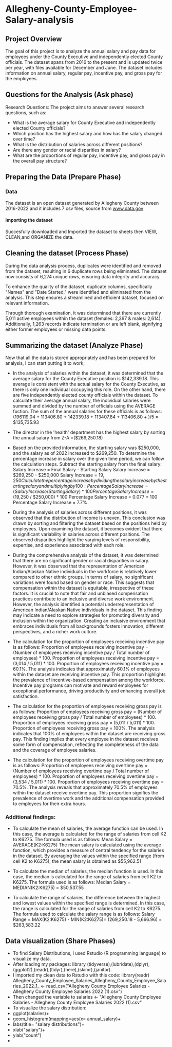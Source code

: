 # Allegheny-County-Employee-Salary-analysis

## Project Overview
The goal of this project is to analyze the annual salary and pay data for employees under the County Executive and independently elected County officials. The dataset spans from 2016 to the present and is updated twice per year, with files available for December and June. The dataset includes information on annual salary, regular pay, incentive pay, and gross pay for the employees.

## Questions for the Analysis (Ask phase)
Research Questions:
The project aims to answer several research questions, such as:

* What is the average salary for County Executive and independently elected County officials?
* Which position has the highest salary and how has the salary changed over time?
* What is the distribution of salaries across different positions?
* Are there any gender or racial disparities in salary?
* What are the proportions of regular pay, incentive pay, and gross pay in the overall pay structure?


## Preparing the Data (Prepare Phase)
### Data
The dataset is an open dataset generated by Allegheny County between 2016-2022 and it includes 7 csv files, source from www.data.gov
#### Importing the dataset
Succesfully downloaded and Imported the dataset to sheets then VIEW, CLEAN,and ORGANIZE the data.
## Cleaning the dataset (Process Phase)
During the data analysis process, duplicates were identified and removed from the dataset, resulting in 6 duplicate rows being eliminated. The dataset now consists of 6,274 unique rows, ensuring data integrity and accuracy.

To enhance the quality of the dataset, duplicate columns, specifically "Names" and "Date Started," were identified and eliminated from the analysis. This step ensures a streamlined and efficient dataset, focused on relevant information.

Through thorough examination, it was determined that there are currently 5,011 active employees within the dataset (females: 2,397 & males: 2,614). Additionally, 1,263 records indicate termination or are left blank, signifying either former employees or missing data points.

## Summarizing the dataset (Analyze Phase)
Now that all the data is stored appropriately and has been prepared for analysis, I can start putting it to work;

* In the analysis of salaries within the dataset, it was determined that the average salary for the County Executive position is $142,339.18. This average is consistent with the actual salary for the County Executive, as there is only one individual occupying this role.
On the other hand, there are five independently elected county officials within the dataset. To calculate their average annual salary, the individual salaries were summed and divided by the number of officials using the AVERAGE fuction. The sum of the annual salaries for these officials is as follows: (196119.04 + 113406.80 + 142339.18 + 113407.84 + 113406.80 + )/5 = $135,735.93

* The director in the 'health' department has the highest salary by sorting the annual salary from Z-A =($269,250.18)
* Based on the provided information, the starting salary was $250,000, and the salary as of 2022 increased to $269,250. To determine the percentage increase in salary over the given time period, we can follow the calculation steps.
Subtract the starting salary from the final salary:
Salary Increase = Final Salary - Starting Salary
Salary Increase = $269,250 - $250,000
Salary Increase = $19,250
Calculate the percentage increase by dividing the salary increase by the starting salary and multiplying by 100:
Percentage Salary Increase = (Salary Increase / Starting Salary) * 100
Percentage Salary Increase = ($19,250 / $250,000) * 100
Percentage Salary Increase = 0.077 * 100
Percentage Salary Increase = 7.7%

* During the analysis of salaries across different positions, it was observed that the distribution of income is uneven. This conclusion was drawn by sorting and filtering the dataset based on the positions held by employees.
Upon examining the dataset, it becomes evident that there is significant variability in salaries across different positions. The observed disparities highlight the varying levels of responsibility, expertise, and experience associated with each role.

* During the comprehensive analysis of the dataset, it was determined that there are no significant gender or racial disparities in salary. However, it was observed that the representation of American Indian/Alaskan Native individuals in the workforce is relatively lower compared to other ethnic groups.
In terms of salary, no significant variations were found based on gender or race. This suggests that compensation within the dataset is equitable, irrespective of these factors. It is crucial to note that fair and unbiased compensation practices contribute to an inclusive and diverse work environment.
However, the analysis identified a potential underrepresentation of American Indian/Alaskan Native individuals in the dataset. This finding may indicate a need to explore strategies for promoting diversity and inclusion within the organization. Creating an inclusive environment that embraces individuals from all backgrounds fosters innovation, different perspectives, and a richer work culture.

* The calculation for the proportion of employees receiving incentive pay is as follows:
Proportion of employees receiving incentive pay = (Number of employees receiving incentive pay / Total number of employees) * 100.
Proportion of employees receiving incentive pay = (3,014 / 5,011) * 100.
Proportion of employees receiving incentive pay = 60.1%. The analysis indicates that approximately 60.1% of employees within the dataset are receiving incentive pay. This proportion highlights the prevalence of incentive-based compensation among the workforce. Incentive pay programs can motivate and reward employees for exceptional performance, driving productivity and enhancing overall job satisfaction.
 
 * The calculation for the proportion of employees receiving gross pay is as follows:
Proportion of employees receiving gross pay = (Number of employees receiving gross pay / Total number of employees) * 100.
Proportion of employees receiving gross pay = (5,011 / 5,011) * 100.
Proportion of employees receiving gross pay = 100%. The analysis indicates that 100% of employees within the dataset are receiving gross pay. This finding implies that every employee in the dataset receives some form of compensation, reflecting the completeness of the data and the coverage of employee salaries.
 
 * The calculation for the proportion of employees receiving overtime pay is as follows:
Proportion of employees receiving overtime pay = (Number of employees receiving overtime pay / Total number of employees) * 100.
Proportion of employees receiving overtime pay = (3,534 / 5,011) * 100.
Proportion of employees receiving overtime pay = 70.5%. The analysis reveals that approximately 70.5% of employees within the dataset receive overtime pay. This proportion signifies the prevalence of overtime work and the additional compensation provided to employees for their extra hours.
 
 ### Additional findings:
 * To calculate the mean of salaries, the average function can be used. In this case, the average is calculated for the range of salaries from cell K2 to K6275. The formula used is as follows:
Mean Salary = AVERAGE(K2:K6275)
The mean salary is calculated using the average function, which provides a measure of central tendency for the salaries in the dataset. By averaging the values within the specified range (from cell K2 to K6275), the mean salary is obtained as $55,962.51

* To calculate the median of salaries, the median function is used. In this case, the median is calculated for the range of salaries from cell K2 to K6275. The formula used is as follows:
Median Salary = MEDIAN(K2:K6275) = $50,537.55

* To calculate the range of salaries, the difference between the highest and lowest values within the specified range is determined. In this case, the range is calculated for the range of salaries from cell K2 to K6275.
The formula used to calculate the salary range is as follows:
Salary Range = MAX(K2:K6275) - MIN(K2:K6275)= (269,250.18 - 5,666.96) = $263,583.22

## Data visualization (Share Phases)
* To find Salary Distributions, i used Rstudio (R programming language) to visualize my data.
* After loading my packages: library (tidyverse),(lubridate),(dplyr),(ggplot2),(readr),(tidyr),(here),(skimr),(janitor).
* I imported my clean data to Rstudio with this code: library(readr)
Allegheny_County_Employee_Salaries_Allegheny_County_Employee_Salaries_2022_1_ <- read_csv("Allegheny County Employee Salaries - Allegheny County Employee Salaries 2022 (1).csv")
* Then changed the variable to salaries <- "Allegheny County Employee Salaries - Allegheny County Employee Salaries 2022 (1).csv"
* To visualize the salary distribution:
* ggplot(salaries)+
* geom_histogram(mapping=aes(x= annual_salary)+
* labs(title= "salary distributions")+
* xlab("salary")+
* ylab("count")
* 



 
